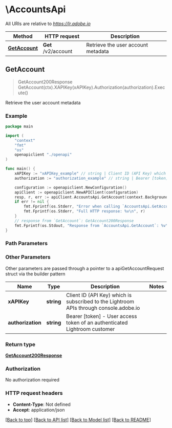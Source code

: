# \AccountsApi

All URIs are relative to *https://lr.adobe.io*

Method | HTTP request | Description
------------- | ------------- | -------------
[**GetAccount**](AccountsApi.md#GetAccount) | **Get** /v2/account | Retrieve the user account metadata



## GetAccount

> GetAccount200Response GetAccount(ctx).XAPIKey(xAPIKey).Authorization(authorization).Execute()

Retrieve the user account metadata



### Example

```go
package main

import (
    "context"
    "fmt"
    "os"
    openapiclient "./openapi"
)

func main() {
    xAPIKey := "xAPIKey_example" // string | Client ID (API Key) which is subscribed to the Lightroom APIs through console.adobe.io
    authorization := "authorization_example" // string | Bearer [token] - User access token of an authenticated Lightroom customer

    configuration := openapiclient.NewConfiguration()
    apiClient := openapiclient.NewAPIClient(configuration)
    resp, r, err := apiClient.AccountsApi.GetAccount(context.Background()).XAPIKey(xAPIKey).Authorization(authorization).Execute()
    if err != nil {
        fmt.Fprintf(os.Stderr, "Error when calling `AccountsApi.GetAccount``: %v\n", err)
        fmt.Fprintf(os.Stderr, "Full HTTP response: %v\n", r)
    }
    // response from `GetAccount`: GetAccount200Response
    fmt.Fprintf(os.Stdout, "Response from `AccountsApi.GetAccount`: %v\n", resp)
}
```

### Path Parameters



### Other Parameters

Other parameters are passed through a pointer to a apiGetAccountRequest struct via the builder pattern


Name | Type | Description  | Notes
------------- | ------------- | ------------- | -------------
 **xAPIKey** | **string** | Client ID (API Key) which is subscribed to the Lightroom APIs through console.adobe.io | 
 **authorization** | **string** | Bearer [token] - User access token of an authenticated Lightroom customer | 

### Return type

[**GetAccount200Response**](GetAccount200Response.md)

### Authorization

No authorization required

### HTTP request headers

- **Content-Type**: Not defined
- **Accept**: application/json

[[Back to top]](#) [[Back to API list]](../README.md#documentation-for-api-endpoints)
[[Back to Model list]](../README.md#documentation-for-models)
[[Back to README]](../README.md)

